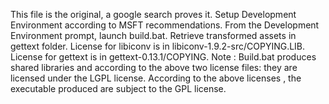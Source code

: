 This file is the original, a google search proves it.
Setup Development Environment according to MSFT recommendations.
From the Development Environment prompt, launch build.bat.
Retrieve transformed assets in gettext folder.
License for libiconv is in libiconv-1.9.2-src/COPYING.LIB.
License for gettext is in gettext-0.13.1/COPYING.
Note : Build.bat produces shared libraries and according to the 
above two license files: they are licensed under the LGPL license.
According to the above licenses , the executable produced are subject
to the GPL license.


